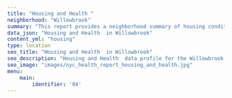 ```yaml
---
title: "Housing and Health "
neighborhood: "Willowbrook"
summary: "This report provides a neighborhood summary of housing conditions and related health outcomes. It also describes population characteristics that can increase vulnerability to housing hazards."
data_json: "Housing and Health  in Willowbrook"
content_yml: "housing"
type: location
seo_title: "Housing and Health  in Willowbrook"
seo_description: "Housing and Health  data profile for the Willowbrook neighborhood of NYC."
seo_image: "images/nyc_health_report_housing_and_health.jpg"
menu:
    main:
        identifier: '04'
---
```

